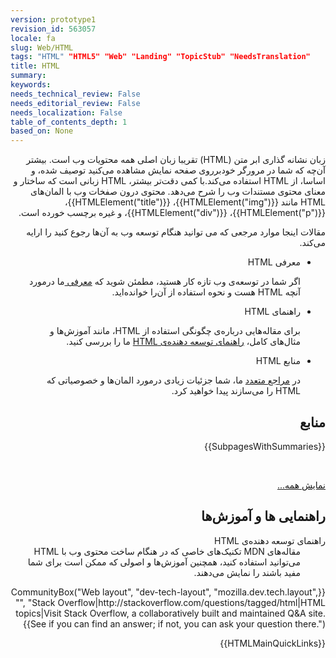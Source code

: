 ```yaml
---
version: prototype1
revision_id: 563057
locale: fa
slug: Web/HTML
tags: "HTML" "HTML5" "Web" "Landing" "TopicStub" "NeedsTranslation"
title: HTML
summary: 
keywords: 
needs_technical_review: False
needs_editorial_review: False
needs_localization: False
table_of_contents_depth: 1
based_on: None
---
```

<p dir="rtl">زبان نشانه گذاری ابر متن<span class="seoSummary"> (HTML) تقریبا زبان اصلی همه محتویات وب است. بیشتر آن‌چه که شما <span class="seoSummary">در مرورگر خود</span>برروی صفحه نمایش مشاهده می‌کنید توصیف شده، و اساسا، از HTML استفاده می‌کند.</span>با کمی دقت‌تر بیشتر، HTML زبانی است که ساختار و معنای محتوی مستندات وب را شرح می‌دهد. محتوی درون صفخات وب با المان‌های HTML مانند {{HTMLElement("img")}}، {{HTMLElement("title")}}، {{HTMLElement("p")}}، {{HTMLElement("div")}}، و غیره برچسب خورده است.</p>
<p dir="rtl">مقالات اینجا موارد مرجعی که می توانید هنگام توسعه وب به آن‌ها رجوع کنید را ارایه می‌کند.</p>
<ul class="card-grid" dir="rtl">
 <li>معرفی HTML
  <p>اگر شما در توسعه‌ی وب تازه کار هستید، مطمئن شوید که <a href="https://developer.mozilla.org/en-US/docs/Web/Guide/HTML/Introduction">معرفی </a>ما درمورد آنچه HTML هست و نحوه استفاده از آن‌را خوانده‌اید.</p>
 </li>
 <li><span>راهنمای HTML</span>
  <p>برای مقاله‌هایی درباره‌ی چگونگی استفاده از HTML، مانند آموزش‌ها و مثال‌های کامل، <a href="https://developer.mozilla.org/en-US/docs/Web/Guide/HTML">راهنمای توسعه دهنده‌ی HTML</a> ما را بررسی کنید.</p>
 </li>
 <li><span>منابع HTML</span>
  <p>در <a href="https://developer.mozilla.org/en-US/docs/Web/HTML/Reference">مراجع متعدد</a> ما، شما جزئیات زیادی درمورد المان‌ها و خصوصیاتی که HTML را می‌سازند پیدا خواهید کرد.</p>
 </li>
</ul>
<div class="row topicpage-table" dir="rtl">
 <div class="section">
  <h2 class="Documentation" id="Documentation" name="Documentation">منابع</h2>
  <p>{{SubpagesWithSummaries}}</p>
  <p>&nbsp;</p>
  <p><a href="https://developer.mozilla.org/en-US/docs/tag/HTML" title="Article tagged: HTML"><span class="alllinks">نمایش همه...</span></a></p>
 </div>
 <div class="section">
  <h2 class="Tools" id="Tools" name="Tools">راهنمایی ها و آموزش‌ها</h2>
  <dl>
   <dt a="" href="https://developer.mozilla.org/en-US/docs/Web/Guide/HTML">
    راهنمای توسعه‌ دهنده‌ی HTML</dt>
   <dd>
    مقاله‌های MDN تکنیک‌های خاصی که در هنگام ساخت محتوی وب با HTML می‌توانید استفاده کنید، همچنین آموزش‌ها و اصولی که ممکن است برای شما مفید باشند را نمایش می‌دهند.</dd>
  </dl>
 </div>
</div>
<p dir="rtl">{{CommunityBox("Web layout", "dev-tech-layout", "mozilla.dev.tech.layout", "", "Stack Overflow|http://stackoverflow.com/questions/tagged/html|HTML topics|Visit Stack Overflow, a collaboratively built and maintained Q&amp;A site. See if you can find an answer; if not, you can ask your question there.")}}</p>
<p dir="rtl">{{HTMLMainQuickLinks}}</p>

